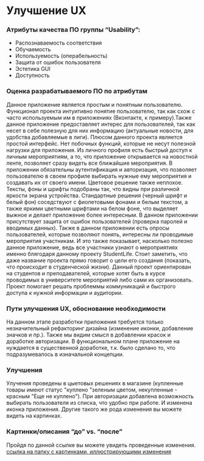 # Улучшение UX

### Атрибуты качества ПО группы “Usability”:
- Распознаваемость соответствия
- Обучаемость
- Используемость (операбельность)
- Защита от ошибок пользователя
- Эстетика GUI
- Доступность

### Оценка разрабатываемого ПО по атрибутам

Данное приложение является простым и понятным пользователю. Функционал проекта
интуитивно понятие пользователю, так как схож с часто используемым им в приложениях
(Вконтакте, к примеру).Также данное приложение предоставляет интерес для пользователей, так
как несет в себе полезную для них информацию (актуальные новости, для удобства добавляемые в лиги).
Плюсом данного проекта является простой интерфейс. Нет побочных функций, которые не несут полезной нагрузки для приложения. Из личного
профиля есть быстрый доступ к личным мероприятиям, а то, что приложение открывается на новостной ленте, позволяет сразу видеть все ближайшие мероприятия.
В приложении обязательны аутентификация и авторизация, что позволяет пользователю в своем профиле выбирать нужные ему мероприятия и создавать их от своего имени.
Цветовое решение также неплохое. Тексты, фоны и шрифты подобраны так, что видны при различной яркости экрана
устройства. Стандартные решения (черный шрифт и белый фон) соседствуют с фиолетовыми фонами и белым текстом,
а также яркими цветными шрифтами на белом фоне, что выделяет выжное и делает приложение более интересным.
В данном приложении присутствует защита от ошибок пользователей (проверка паролей и вводимых данных). Также в данном приложении
есть опросы пользователей, которые позволяют понять, интересны ли проводимые мероприятия участникам. И это также показывает,
насколько полезно данное приложение, ведь все участники узнают о мероприятиях именно блягодаря данному проекту StudentLife.
Стоит заметить, что даже название проекта прямо говорит о цели его создания (показать, что происходит в студенческой жизни).
Данный проект ориентирован на студентов и преподавателей, которые хотят быть в курсе проводимых в университете мероприятий либо сами
их организовать. Проект помогает решать проблеммы коммуникаций и быстрого доступа к нужной информации и аудитории.

### Пути улучшения UX, обоснование необходимости
На данном этапе разработки приложения требуется только незначительный рефакторинг дизайна (изменение иконки, добавление значков и пр.).
Также мы видим смысл в добавлении красок и доработке авторизации.
В функциональном плане приложение на нуждается в существенной доработке, т.к. было сделано то, что подразумевалось
в изначальной концепции.
### Улучшения
Улучения проведены в цыетовых решениях в магазине (купленные товары имеют статус "куплено "зеленым цветом, некупленные - красным "Еще не куплено"). При авторизации добавлена возможность выбирать пользователя из списка, что удобно при работе. И изменена иконка приложения. Другие такого же рода изменения вы можете видеть на картинках.
### Картинки/описания “до” vs. “после”
Пройдя по данной ссылке вы можете увидеть проведенные изменения.
[ссылка на папку с картинками, иллюстрирующими изменения](https://github.com/550502daryachyruk/StudentLife/tree/master/Documentation/ReportAboutUX/examplesUX)
